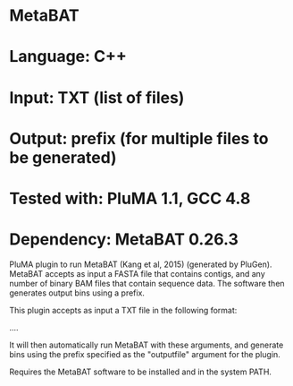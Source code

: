 # MetaBAT
# Language: C++
# Input: TXT (list of files)
# Output: prefix (for multiple files to be generated)
# Tested with: PluMA 1.1, GCC 4.8 
# Dependency: MetaBAT 0.26.3

PluMA plugin to run MetaBAT (Kang et al, 2015) (generated by PluGen).
MetaBAT accepts as input a FASTA file that contains contigs, and any number
of binary BAM files that contain sequence data.  The software then
generates output bins using a prefix.

This plugin accepts as input a TXT file in the following format:

<FASTA file for contigs>
<BAM file, sample 1>
<BAM file, sample 2>
....

It will then automatically run MetaBAT with these arguments, and generate
bins using the prefix specified as the "outputfile" argument for the plugin.

Requires the MetaBAT software to be installed and in the system PATH.

